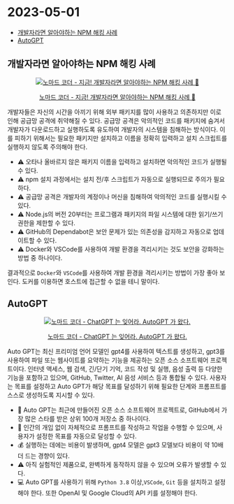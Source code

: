 # 2023-05-01

- [개발자라면 알아야하는 NPM 해킹 사례](#개발자라면-알아야하는-npm-해킹-사례)
- [AutoGPT](#autogpt)

## 개발자라면 알아야하는 NPM 해킹 사례

<div align='center'>
  <a href='https://www.youtube.com/watch?v=DjfpcmK62ew' target='_blank'>
     <img src='http://img.youtube.com/vi/DjfpcmK62ew/0.jpg' alt='노마드 코더 - 지금! 개발자라면 알아야하는 NPM 해킹 사례 🚨' />
     <p>노마드 코더 - 지금! 개발자라면 알아야하는 NPM 해킹 사례 🚨</p>
  </a>
</div>

개발자들은 자신의 시간을 아끼기 위해 외부 패키지를 많이 사용하고 의존하지만 이로 인해 공급망 공격에 취약해질 수 있다. 공급망 공격은 악의적인 코드를 패키지에 숨겨서 개발자가 다운로드하고 실행하도록 유도하여 개발자의 시스템을 침해하는 방식이다. 이를 피하기 위해서는 필요한 패키지만 설치하고 이름을 정확히 입력하고 설치 스크립트를 실행하지 않도록 주의해야 한다.

- ⚠️ 오타나 올바르지 않은 패키지 이름을 입력하고 설치하면 악의적인 코드가 실행될 수 있다.
- ⚠️ npm 설치 과정에서는 설치 전/후 스크립트가 자동으로 실행되므로 주의가 필요하다.
- ⚠️ 공급망 공격은 개발자의 계정이나 머신을 침해하여 악의적인 코드를 실행시킬 수 있다.
- ⚠️ Node.js의 버전 20부터는 프로그램과 패키지의 파일 시스템에 대한 읽기/쓰기 권한을 제한할 수 있다.
- ⚠️ GitHub의 Dependabot은 보안 문제가 있는 의존성을 감지하고 자동으로 업데이트할 수 있다.
- ⚠️ Docker와 VSCode를 사용하여 개발 환경을 격리시키는 것도 보안을 강화하는 방법 중 하나이다.

결과적으로 `Docker`와 `VSCode`를 사용하여 개발 환경을 격리시키는 방법이 가장 좋아 보인다. 도커를 이용하면 호스트에 접근할 수 없을 테니 말이다.

## AutoGPT

<div align='center'>
  <a href='https://www.youtube.com/watch?v=YbLef4CrZNU' target='_blank'>
     <img src='http://img.youtube.com/vi/YbLef4CrZNU/0.jpg' alt='노마드 코더 - ChatGPT 는 잊어라. AutoGPT 가 왔다.' />
     <p>노마드 코더 - ChatGPT 는 잊어라. AutoGPT 가 왔다.</p>
  </a>
</div>

Auto GPT는 최신 프리미엄 언어 모델인 gpt4를 사용하여 텍스트를 생성하고, gpt3를 사용하여 파일 또는 웹사이트를 요약하는 기능을 제공하는 오픈 소스 소프트웨어 프로젝트이다. 인터넷 액세스, 웹 검색, 긴/단기 기억, 코드 작성 및 실행, 음성 출력 등 다양한 기능을 포함하고 있으며, GitHub, Twitter, AI 음성 서비스 등과 통합될 수 있다. 사용자는 목표를 설정하고 Auto GPT가 해당 목표를 달성하기 위해 필요한 단계와 프롬프트를 스스로 생성하도록 지시할 수 있다.

- 🚀 Auto GPT는 최근에 만들어진 오픈 소스 소프트웨어 프로젝트로, GitHub에서 가장 많은 스타를 받은 상위 100개 저장소 중 하나이다.
- 🤖 인간의 개입 없이 자체적으로 프롬프트를 작성하고 작업을 수행할 수 있으며, 사용자가 설정한 목표를 자동으로 달성할 수 있다.
- 💰 실행하는 데에는 비용이 발생하며, gpt4 모델은 gpt3 모델보다 비용이 약 10배 더 드는 경향이 있다.
- ⚠️ 아직 실험적인 제품으로, 완벽하게 동작하지 않을 수 있으며 오류가 발생할 수 있다.
- 💻 Auto GPT를 사용하기 위해 `Python 3.8` 이상,`VSCode`, `Git` 등을 설치하고 설정해야 한다. 또한 OpenAI 및 Google Cloud의 API 키를 설정해야 한다.
